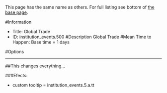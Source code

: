 This page has the same name as others. For full listing see bottom of [the base page](global_trade.md).

#Information
 - Title: Global Trade
 - ID: institution_events.500
#Description
Global Trade
#Mean Time to Happen:
Base time = 1 days

#Options

___
##This changes everything...

###Efects:<ul><li>custom tooltip = institution_events.5.a.tt</li></ul>
